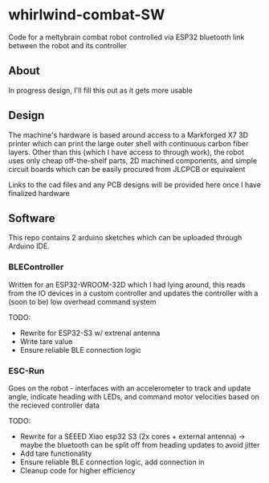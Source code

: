 # whirlwind-combat-SW
Code for a meltybrain combat robot controlled via ESP32 bluetooth link between the robot and its controller

## About
In progress design, I'll fill this out as it gets more usable

## Design
The machine's hardware is based around access to a Markforged X7 3D printer which can print the large outer shell with continuous carbon fiber layers. Other than this (which I have access to through work), the robot uses only cheap off-the-shelf parts, 2D machined components, and simple circuit boards which can be easily procured from JLCPCB or equivalent

Links to the cad files and any PCB designs will be provided here once I have finalized hardware

## Software
This repo contains 2 arduino sketches which can be uploaded through Arduino IDE.

### BLEController
Written for an ESP32-WROOM-32D which I had lying around, this reads from the IO devices in a custom controller and updates the controller with a (soon to be) low overhead command system

TODO:
- Rewrite for ESP32-S3 w/ extrenal antenna
- Write tare value
- Ensure reliable BLE connection logic

### ESC-Run
Goes on the robot - interfaces with an accelerometer to track and update angle, indicate heading with LEDs, and command motor velocities based on the recieved controller data

TODO:
- Rewrite for a SEEED Xiao esp32 S3 (2x cores + external antenna) -> maybe the bluetooth can be split off from heading updates to avoid jitter
- Add tare functionality
- Ensure reliable BLE connection logic, add connection in
- Cleanup code for higher efficiency